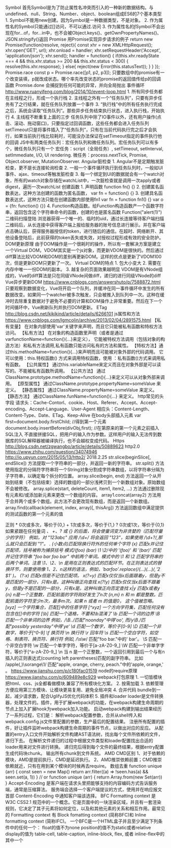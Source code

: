 Symbol
	首先Symbol是为了防止属性名冲突而引入的一种新的数据结构。与undefined、null、String、Number、object、boolean组成ES6的7个基本类型
	1. Symbol不能用new创建。因为Symbol是一种数据类型，不是对象。
	2. 作为属性名的Symbol只能通过[]访问，不可以通过.访问
	3. 作为属性名的ƒSymbol不会出现在for...of，for...in中，也不会被Object.keys()、getOwnPropertyNames()、JSON.stringify()返回
Promise
	用Promise实现异步请求的例子
	return new Promise(function(resolve, reject){
		const xhr = new XMLHttpRequest();
		xhr.open('GET', url);
		xhr.onload = handler;
		xhr.setRequestHeader('Accept', 'application/json');
		xhr.send();
		handler = function() {
			if(this.xhr.readyState === 4 && this.xhr.status >= 200 && this.xhr.status < 300) {
				resolve(this.xhr.response);
			} else{
				reject(new Error(this.statusText));
			}
		}
	});
	Promise.race  const p = Promise.race([p1, p2, p3]);
		只要数组中的promise有一个改变装填，p就改成状态。哪个率先改变状态的promise的返回值传给p的回调函数
	Promise.done
		会捕捉到任何可能的异常，并向全局抛出
事件循环 http://www.ruanyifeng.com/blog/2014/10/event-loop.html
	1. 所有同步任务都在主线程之行，形成一个执行栈
	2. 主线程之外有一个“任务队列”，只要有异步任务有了之行结果，就在任务队列放置一个事件
	3. “执行栈”中的所有任务执行完成之后，系统会读取“任务队列”。那些异步任务结束执行状态，进入执行栈，开始执行
	4. 主线程不断重复上面的三步
	任务队列中除了IO事件以外，还有用户操作(点击、滚动、拖动窗口)，只要指定过回调函数，这些任务都会进入任务队列
	setTimeout只是将事件插入了“任务队列”，只有在当前代码执行完之后才会执行，如果当前执行栈比较耗时，可能没办法保证在setTimeout指定的事件执行他的回调
	JS中有两类任务队列：宏任务队列和微任务队列。宏任务队列可以有多个，微任务队列只有一个
	宏任务：script（全局任务）, setTimeout, setInterval, setImmediate, I/O, UI rendering.
	微任务：process.nextTick, Promise, Object.observer, MutationObserver.
Angular脏检查
	1. Angular不是定期触发脏检查，更不是长连接轮询检查
	2. 一般一个事件循环执行到任务队列时，一般如UI事件、ajax、timeout等触发脏检查
	3. 每一个绑定到UI的数据就会有一个watch对象，所有的watch对象存储在watchList中，一次脏检查就是调用一次apply或者digest，遍历一次watchList
创建函数
	1. 声明函数
		function fn() {}
	2. 创建匿名函数表达，这种方法创建的函数为匿名函数，
		var fn = function() {}
	3. 创建具名函数表达式，这种方法只能在创建函数内部使用fn1
		var fn = function fn1() {}
		var o = {fn: function() {}}
	4. Function构造函数。给Function构造函数产一个函数字符串，返回包含这个字符串命令的函数，创建的也是匿名函数
		Function("alert(1)")
二维码扫描登陆
	浏览器获得一个唯一的、临时的uid，通过长连接等待客户端扫描二维码后，从长连接中获得客户端上报给服务器的账号信息进行展示。并在客户端点击确认后，获得服务器授信的token，进行随后的通信。在超时、网络断开、其他设备登陆后，此前获得的token丢失或失效，对授权过程形成有效的安全防护。
DOM更新原理
	由于DOM操作是一个很耗时的操作，所以有一套解决方案是建立一个Virtual DOM，VDOM其实是一个js对象，而更新VDOM是很快的。然后通过diff算法比较VDOM和DOM的差别再更新DOM。这样的优点是更新了VDOM100次，但是更新DOM只更新了一次。
	Virtual DOM的特点
		1. 包大小变大
		2. 需要在内存中唯一一份DOM的副本。
		3. 越复杂的页面效果越明显
	VDOM是有VNode组成的，Vue的diff算法是只在同级VNode间做diff，递归的进行同级VNode的diff
Vue异步更新DOM	https://www.cnblogs.com/answershuto/p/7588872.html
	只要观察到数据变化，Vue将开启一个队列，并缓冲在同一事件循环中发生的所有数据改变。如果同一个watcher被多次触发，只会被推入到队列中一次。这种在缓冲时去除重复数据对于避免不必要的计算和DOM操作上非常重要。然后在下一个时间循环中，Vue刷新队列并执行DOM更新。
ETag http://blog.csdn.net/kikikind/article/details/6266101
js属性和方法	https://www.cnblogs.com/lgmcolin/archive/2013/02/04/2891575.html
	【私有变量】 在对象内部使用'var'关键字来声明，而且它只能被私有函数和特权方法访问。 
	【私有方法】 在对象的构造函数里声明（或者是通过varfunctionName=function(){...}来定义），
		它能被特权方法调用（包括对象的构造方法）和私有方法调用,私有函数只能访问私有的方法和属性。 
	【特权方法】通过this.methodName=function(){...}来声明而且可能被对象外部的代码调用。
		它可以使用：this.特权函数() 方式来调用特权函数，使用 ：私有函数()方式来调用私有函数。
	【公共属性】 通过this.variableName来定义而且在对象外部是可以读写的。不能被私有函数所调用。 
	【公共方法】 通过ClassName.prototype.methodName=function(){...}来定义可以从对象外部来调用。 
	【原型属性】 通过ClassName.prototype.propertyName=someValue 来定义。 
	【静态属性】 通过ClassName.propertyName=someValue 来定义。
	【静态方法】 通过ClassName.funName=function(){...} 来定义。
http常见的头字段
	请求头：Cache-Contorl、cookie、Host、Referer、Accept、Accept-encoding、Accept-Language、User-Agent
	相应头：Content-Length、Content-Type、Date、ETag、Keep-Alive
在body头部插入元素
	var first=document.body.firstChild; //得到第一个元素
	document.body.insertBefore(divObj,first); //在第原来的第一个元素之前插入
SQL注入
	不直接拼接SQL，把用户的输入作为参数。这样用户的输入无法传到数据库的SQL解释器被编译执行，也不会越权变成代码。
Https http://blog.csdn.net/zgwangbo/article/details/50889623
http2.0
	https://www.zhihu.com/question/34074946
	http://io.upyun.com/2015/05/13/http2/
2018.2.25
str.slice(beginSlice[, endSlice]) 	方法提取一个字符串的一部分，并返回一新的字符串。
str.split()	方法使用指定的分隔符字符串将一个String对象分割成字符串数组，以将字符串分隔为子字符串，以确定每个拆分的位置。
array.slice(begin, end) 方法返回一个从开始到结束（不包括结束）选择的数组的一部分浅拷贝到一个新数组对象。原始数组不会被修改。
array.splice(start, deleteCount, item1, item2, ...) 方法通过删除现有元素和/或添加新元素来更改一个数组的内容。
array1.concat(array2) 方法用于合并两个或多个数组。此方法不会更改现有数组，而是返回一个新数组。
array.find(callback(element, index, array)[, thisArg]) 方法返回数组中满足提供的测试函数的第一个元素的值

正则
	* 0次或多次，等价于{0,}
	+ 1次或多次，等价于{1,}
	? 0次或1次，等价于{0,1}
		如果紧跟在任何量词 *、 +、? 或 {} 的后面，将会使量词变为非贪婪的（匹配尽量少的字符）
		例如，对 "123abc" 应用 /\d+/ 将会返回 "123"，如果使用 /\d+?/,那么就只会匹配到 "1"。
	. (小数点)匹配除换行符外的任何单个字符
	(x) 匹配x并记住匹配项，括号被称为捕获括号
		模式/(foo) (bar) \1 \2/中的 '(foo)' 和 '(bar)' 匹配并记住字符串 "foo bar foo bar" 中前两个单词。模式中的 \1 和 \2 匹配字符串的后两个单词。注意 \1、\2、\n 是用在正则表达式的匹配环节。在正则表达式的替换环节，则要使用像 $1、$2、$n 这样的语法，例如，'bar foo'.replace( /(...) (...)/, '$2 $1' )。
	(?:x) 匹配x但是不记住匹配项。
	x(?=y) 匹配x仅仅当x后面跟着y，但是y不是匹配的一部分，只有x是。这种叫做正向查找
	x(?!y) 匹配x仅仅当x后面不跟着y，但是y不是匹配的一部分，只有x是。这种叫做正向否定查找
	x|y 匹配x或者y
	{n} n是一个正整数，匹配前面的字符刚好发生了n次
	{n,m} n 和 m 都是整数。匹配前面的字符至少n次，最多m次。如果 n 或者 m 的值是0， 这个值被忽略。
	[xyz] 一个字符集合，匹配[]中的任意字符
	[^xyz] 一个方向字符集，匹配任何没有包含在[]中的字符
	[\b] 匹配一个退格，不要和\b混淆了
	\b 匹配一个词的边界
	\B 匹配一个非单词的边界
		例如，/\B../匹配"noonday"中得'oo', 而/y\B./匹配"possibly yesterday"中得’ye‘
	\d 匹配一个数字，等价于[0-9]
	\D 匹配一个非数字，等价于[^0-9]
	\f 换页符
	\n 换行符
	\r 回车符
	\s 匹配一个空白字符，如空格、制表符、换页符、换行符
		例如, /\s\w*/ 匹配"foo bar."中的' bar'。
	\S 匹配一个非空白字符
	\w 匹配一个单字字符，等价于[a-zA-Z0-9_]
	\W 匹配一个非单字字符，等价于[^a-zA-Z0-9_]
	\n 当 n 是一个正整数，一个返回引用到最后一个与有n插入的正则表达式(counting left parentheses)匹配的副字符串。
		比如 /apple(,)\sorange\1/ 匹配"apple, orange, cherry, peach."中的'apple, orange,' 。
https://www.jianshu.com/p/c180fac01519
node的require原理	https://www.jianshu.com/p/609489e8c929
webpack打包原理
	1. 一切皆模块	把html、css、js全都看做模块.兼容了所有模块化方案。
	2. 按需加载	
	3. 依赖管理		方便应用第三方模块、让模块更易复用、避免全局冲突
	4. 合并代码		bundle到一起，减少请求数，配合UglifyJS优化代码体积
	5. 插件和loader	loader是文件转换器，处理文件的。插件，用于扩展webpack的功能，在webpack构建生命周期的节点上加入扩展hook为webpack加入功能。
	启动webpack构建到输出结果经历了一系列过程，它们是：
		解析webpack配置参数，合并从shell传入和webpack.config.js文件里配置的参数，生产最后的配置结果。
		注册所有配置的插件，好让插件监听webpack构建生命周期的事件节点，以做出对应的反应。
		从配置的entry入口文件开始解析文件构建AST语法树，找出每个文件所依赖的文件，递归下去。
		在解析文件递归的过程中根据文件类型和loader配置找出合适的loader用来对文件进行转换。
		递归完后得到每个文件的最终结果，根据entry配置生成代码块chunk。
		输出所有chunk到文件系统。
AMD CMD区别
	1、对于依赖的模块，AMD是提前执行，CMD是延迟执行。
	2、AMD推崇依赖前置；CMD推崇依赖就近，只有在用到某个模块的时候再去require。
数组去重
	function unique (arr) {
		const seen = new Map()
		return arr.filter((a) => !seen.has(a) && seen.set(a, 1))
	}
	// or
	function unique (arr) {
		return Array.from(new Set(arr))
	}
Accept-Encoding
	是客户端在请求头里把能够支持的内容编码方式告诉服务端，通常是压缩算法。
	服务端会选择一个客户端提议的方式，使用并在响应报文首部 Content-Encoding 中通知客户端该选择。
BFC
	Formatting context 是 W3C CSS2.1 规范中的一个概念。它是页面中的一块渲染区域，并且有一套渲染规则，它决定了其子元素将如何定位，以及和其他元素的关系和相互作用。最常见的 Formatting context 有 Block fomatting context (简称BFC)和 Inline formatting context (简称IFC)。
	一个BFC是一个HTML盒子并且至少满足下列条件中的任何一个：
	float的值不为none
	position的值不为static或者relative
	display的值为 table-cell, table-caption, inline-block, flex, 或者 inline-flex中的其中一个


